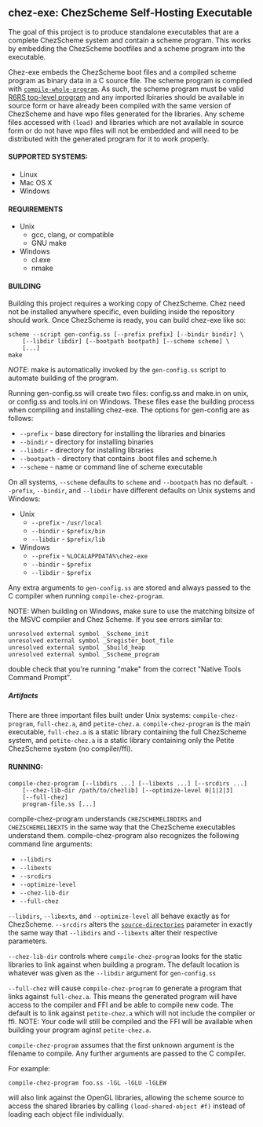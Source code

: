 ## chez-exe: ChezScheme Self-Hosting Executable

The goal of this project is to produce standalone executables that are
a complete ChezScheme system and contain a scheme program.
This works by embedding the ChezScheme bootfiles and a scheme program
into the executable.

Chez-exe embeds the ChezScheme boot files and a compiled scheme program as binary data in a C source file.
The scheme program is compiled with [`compile-whole-program`](http://cisco.github.io/ChezScheme/csug9.5/system.html#./system:s77).
As such, the scheme program must be valid [R6RS top-level program](http://www.r6rs.org/final/html/r6rs/r6rs-Z-H-4.html#node_sec_1.13)
and any imported lbiraries should be available in source form or have already been compiled
with the same version of ChezScheme and have wpo files generated for the libraries.
Any scheme files accessed with `(load)` and libraries which are not available in source form or do not have wpo files
will not be embedded and will need to be distributed with the generated program for it to work properly.

#### SUPPORTED SYSTEMS:
* Linux
* Mac OS X
* Windows

#### REQUIREMENTS

* Unix
    * gcc, clang, or compatible
    * GNU make
* Windows
    * cl.exe
    * nmake

#### BUILDING

Building this project requires a working copy of ChezScheme. Chez need not be
installed anywhere specific, even building inside the repository should work.
Once ChezScheme is ready, you can build chez-exe like so:

    scheme --script gen-config.ss [--prefix prefix] [--bindir bindir] \
        [--libdir libdir] [--bootpath bootpath] [--scheme scheme] \
        [...]
    make

*NOTE*: make is automatically invoked by the `gen-config.ss` script to automate
building of the program.

Running gen-config.ss will create two files:
config.ss and make.in on unix, or config.ss and tools.ini on Windows.
These files ease the building process when compiling and installing chez-exe.
The options for gen-config are as follows:
* `--prefix` - base directory for installing the libraries and binaries
* `--bindir` - directory for installing binaries
* `--libdir` - directory for installing libraries
* `--bootpath` - directory that contains .boot files and scheme.h
* `--scheme` - name or command line of scheme executable

On all systems, `--scheme` defaults to `scheme` and `--bootpath` has no default.
`--prefix`, `--bindir`, and `--libdir` have different defaults on Unix systems and Windows:

* Unix
    * `--prefix` - `/usr/local`
    * `--bindir` - `$prefix/bin`
    * `--libdir` - `$prefix/lib`
* Windows
    * `--prefix` - `%LOCALAPPDATA%\chez-exe`
    * `--bindir` - `$prefix`
    * `--libdir` - `$prefix`

Any extra arguments to `gen-config.ss` are stored and always passed to the C compiler when running `compile-chez-program`.

NOTE: When building on Windows, make sure to use the matching bitsize of the
MSVC compiler and Chez Scheme. If you see errors similar to:

    unresolved external symbol _Sscheme_init
    unresolved external symbol _Sregister_boot_file
    unresolved external symbol _Sbuild_heap
    unresolved external symbol _Sscheme_program

double check that you're running "make" from the correct "Native Tools Command Prompt".

##### Artifacts

There are three important files built under Unix systems: `compile-chez-program`, `full-chez.a`, and `petite-chez.a`.
`compile-chez-program` is the main executable, `full-chez.a` is a static library containing the full ChezScheme system,
and `petite-chez.a` is a static library containing only the Petite ChezScheme system (no compiler/ffi).

#### RUNNING:

    compile-chez-program [--libdirs ...] [--libexts ...] [--srcdirs ...]
        [--chez-lib-dir /path/to/chezlib] [--optimize-level 0|1|2|3]
        [--full-chez]
        program-file.ss [...]

compile-chez-program understands `CHEZSCHEMELIBDIRS` and `CHEZSCHEMELIBEXTS` in
the same way that the ChezScheme executables understand them.
compile-chez-program also recognizes the following command line arguments:

* `--libdirs`
* `--libexts`
* `--srcdirs`
* `--optimize-level`
* `--chez-lib-dir`
* `--full-chez`

`--libdirs`, `--libexts`, and `--optimize-level` all behave exactly as for ChezScheme.
`--srcdirs` alters the [`source-directories`](http://cisco.github.io/ChezScheme/csug9.5/system.html#./system:s102)
parameter in exactly the same way that `--libdirs` and `--libexts` alter their respective parameters.

`--chez-lib-dir` controls where `compile-chez-program` looks for the static libraries to link against when building a program.
The default location is whatever was given as the `--libdir` argument for `gen-config.ss`

`--full-chez` will cause `compile-chez-program` to generate a program that links against `full-chez.a`.
This means the generated program will have access to the compiler and FFI and be able to compile new code.
The default is to link against `petite-chez.a` which will not include the compiler or ffi.
NOTE: Your code will still be compiled and the FFI will be available when building your program aginst `petite-chez.a`.

`compile-chez-program` assumes that the first unknown argument is the filename to compile.
Any further arguments are passed to the C compiler.

For example:

    compile-chez-program foo.ss -lGL -lGLU -lGLEW

will also link against the OpenGL libraries, allowing the scheme source to
access the shared libraries by calling `(load-shared-object #f)` instead of
loading each object file individually.
